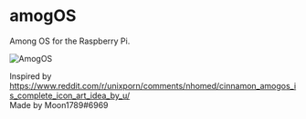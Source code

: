 # amogOS
Among OS for the Raspberry Pi.

![AmogOS](https://github.com/jostroOS/amogOS/blob/main/amogos.png?raw=true)

Inspired by https://www.reddit.com/r/unixporn/comments/nhomed/cinnamon_amogos_is_complete_icon_art_idea_by_u/  
Made by Moon1789#6969
